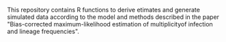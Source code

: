 This repository contains R functions to derive etimates and generate simulated data according to the model and methods described in the paper "Bias-corrected maximum-likelihood estimation of multiplicityof infection and lineage frequencies".
